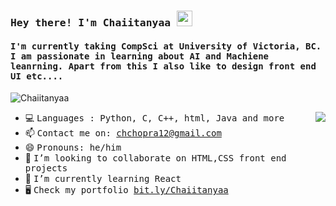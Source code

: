 
<h3><samp><b> Hey there! I'm Chaiitanyaa <img src="https://media.giphy.com/media/hvRJCLFzcasrR4ia7z/giphy.gif" width="25px"></b></samp></h3>
<h4><samp> I'm currently taking CompSci at University of Victoria, BC. I am passionate in learning about AI and Machiene leanrning. Apart from this I also like to design front end UI etc....</h4></samp>

<p align="left"> <img src="https://komarev.com/ghpvc/?username=Chaiitanyaa" alt="Chaiitanyaa" /> </p>

<img align="right" src="https://media.giphy.com/media/QNFhOolVeCzPQ2Mx85/giphy.gif" />


- 💻 <samp>Languages : Python, C, C++, html, Java and more
- 📫 <samp>Contact me on: chchopra12@gmail.com
- 😄 <samp>Pronouns: he/him
- 💞️ <samp>I’m looking to collaborate on HTML,CSS front end projects
- 🌱 <samp>I’m currently learning React
- 🖥️ <samp>Check my portfolio [bit.ly/Chaiitanyaa](https://studentweb.uvic.ca/~chaiitanyaachopraa/)

<!---
Chaiitanyaa/Chaiitanyaa is a ✨ special ✨ repository because its `README.md` (this file) appears on your GitHub profile.
You can click the Preview link to take a look at your changes.
--->
